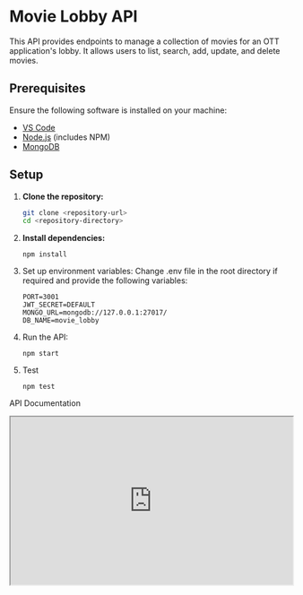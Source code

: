 # Movie Lobby API

This API provides endpoints to manage a collection of movies for an OTT application's lobby. It allows users to list, search, add, update, and delete movies.

## Prerequisites

Ensure the following software is installed on your machine:

- [VS Code](https://code.visualstudio.com/)
- [Node.js](https://nodejs.org/) (includes NPM)
- [MongoDB](https://www.mongodb.com/)

## Setup

1. **Clone the repository:**

   ```bash
   git clone <repository-url>
   cd <repository-directory>
2. **Install dependencies:**
   ```
   npm install
4. Set up environment variables:
   Change .env file in the root directory if required and provide the following variables:
   ```
   PORT=3001
   JWT_SECRET=DEFAULT
   MONGO_URL=mongodb://127.0.0.1:27017/
   DB_NAME=movie_lobby
6. Run the API:
   ```
   npm start
8. Test
   ```
   npm test
API Documentation
<iframe
  src="https://dilpreet2k.github.io/"
  style="width:100%; height:300px;"
></iframe>

